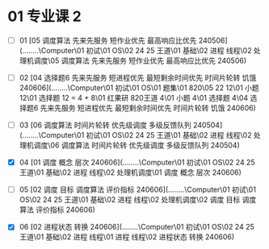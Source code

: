 # 01 专业课 2

- [ ] 01  [05 调度算法 先来先服务 短作业优先 最高响应比优先 240506](..\..\..\..\Computer\01 初试\01 OS\02 24 25 王道\01 基础\02 进程 线程\02 处理机调度\05 调度算法 先来先服务 短作业优先 最高响应比优先 240506) 


- [ ] 02  [04 选择题6 先来先服务 短进程优先 最短剩余时间优先 时间片轮转 饥饿 240606](..\..\..\..\Computer\01 初试\01 OS\01 题集\01 820\05 22 12\01 小题 12\01 选择题 12 = 4 + 8\01 红果研 820王道 4\01 小题 4\01 选择题 4\04 选择题6 先来先服务 短进程优先 最短剩余时间优先 时间片轮转 饥饿 240606) 
- [ ] 03  [06 调度算法 时间片轮转 优先级调度 多级反馈队列 240504](..\..\..\..\Computer\01 初试\01 OS\02 24 25 王道\01 基础\02 进程 线程\02 处理机调度\06 调度算法 时间片轮转 优先级调度 多级反馈队列 240504) 
- [x] 04  [01 调度 概念 层次 240606](..\..\..\..\Computer\01 初试\01 OS\02 24 25 王道\01 基础\02 进程 线程\02 处理机调度\01 调度 概念 层次 240606) 
- [ ] 05  [02 调度 目标 调度算法 评价指标 240606](..\..\..\..\Computer\01 初试\01 OS\02 24 25 王道\01 基础\02 进程 线程\02 处理机调度\02 调度 目标 调度算法 评价指标 240606) 
- [x] 06  [02 进程状态 转换 240606](..\..\..\..\Computer\01 初试\01 OS\02 24 25 王道\01 基础\02 进程 线程\01 进程 线程\02 进程状态 转换 240606) 
